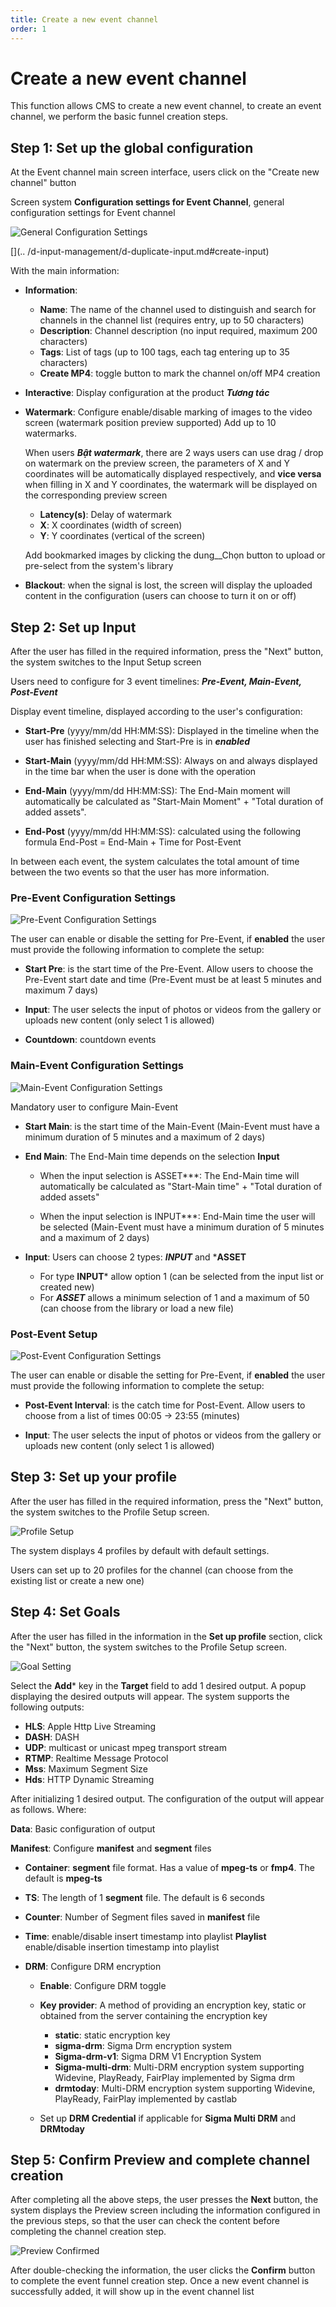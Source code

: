 ```yaml
---
title: Create a new event channel
order: 1
---
```


# Create a new event channel

This function allows CMS to create a new event channel, to create an event channel, we perform the basic funnel creation steps.

## Step 1: Set up the global configuration

At the Event channel main screen interface, users click on the "Create new channel" button

Screen system **Configuration settings for Event Channel**, general configuration settings for Event channel

![General Configuration Settings](/images/media-live/event-channel/create-event-channel-1.png)

[](.. /d-input-management/d-duplicate-input.md#create-input)

With the main information:

- **Information**:
  - **Name**: The name of the channel used to distinguish and search for channels in the channel list (requires entry, up to 50 characters)
  - **Description**: Channel description (no input required, maximum 200 characters)
  - **Tags**: List of tags (up to 100 tags, each tag entering up to 35 characters)
  - **Create MP4**: toggle button to mark the channel on/off MP4 creation

- **Interactive**: Display configuration at the product **_Tương tác_**

- **Watermark**: Configure enable/disable marking of images to the video screen (watermark position preview supported) Add up to 10 watermarks.

  When users **_Bật watermark_**, there are 2 ways users can use drag / drop on watermark on the preview screen, the parameters of X and Y coordinates will be automatically displayed respectively, and **vice versa** when filling in X and Y coordinates, the watermark will be displayed on the corresponding preview screen

  - **Latency(s)**: Delay of watermark
  - **X**: X coordinates (width of screen)
  - **Y**: Y coordinates (vertical of the screen)

  Add bookmarked images by clicking the dung__Chọn button to upload or pre-select from the system's library

- **Blackout**: when the signal is lost, the screen will display the uploaded content in the configuration (users can choose to turn it on or off)

## Step 2: Set up Input

After the user has filled in the required information, press the "Next" button, the system switches to the Input Setup screen

Users need to configure for 3 event timelines: _**Pre-Event, Main-Event, Post-Event**_

Display event timeline, displayed according to the user's configuration:

- **Start-Pre** (yyyy/mm/dd HH:MM:SS): Displayed in the timeline when the user has finished selecting and Start-Pre is in _**enabled**_

- **Start-Main** (yyyy/mm/dd HH:MM:SS): Always on and always displayed in the time bar when the user is done with the operation

- **End-Main** (yyyy/mm/dd HH:MM:SS): The End-Main moment will automatically be calculated as "Start-Main Moment" + "Total duration of added assets".

- **End-Post** (yyyy/mm/dd HH:MM:SS): calculated using the following formula End-Post = End-Main + Time for Post-Event

In between each event, the system calculates the total amount of time between the two events so that the user has more information.

### Pre-Event Configuration Settings

![Pre-Event Configuration Settings](/images/media-live/event-channel/create-event-channel-pre-event.png)

The user can enable or disable the setting for Pre-Event, if **enabled** the user must provide the following information to complete the setup:

- **Start Pre**: is the start time of the Pre-Event. Allow users to choose the Pre-Event start date and time (Pre-Event must be at least 5 minutes and maximum 7 days)

- **Input**: The user selects the input of photos or videos from the gallery or uploads new content (only select 1 is allowed)

- **Countdown**: countdown events

### Main-Event Configuration Settings

![Main-Event Configuration Settings](/images/media-live/event-channel/create-event-channel-main-event.png)

Mandatory user to configure Main-Event

- **Start Main**: is the start time of the Main-Event (Main-Event must have a minimum duration of 5 minutes and a maximum of 2 days)

- **End Main**: The End-Main time depends on the selection **Input**
  - When the input selection is ASSET\*\*\*: The End-Main time will automatically be calculated as "Start-Main time" + "Total duration of added assets"

  - When the input selection is INPUT\*\*\*: End-Main time the user will be selected (Main-Event must have a minimum duration of 5 minutes and a maximum of 2 days)

- **Input**: Users can choose 2 types: _**INPUT**_ and \***ASSET**
  - For type **INPUT**\* allow option 1 (can be selected from the input list or created new)
  - For _**ASSET**_ allows a minimum selection of 1 and a maximum of 50 (can choose from the library or load a new file)

### Post-Event Setup

![Post-Event Configuration Settings](/images/media-live/event-channel/create-event-channel-post-event.png)

The user can enable or disable the setting for Pre-Event, if **enabled** the user must provide the following information to complete the setup:

- **Post-Event Interval**: is the catch time for Post-Event. Allow users to choose from a list of times 00:05 -> 23:55 (minutes)

- **Input**: The user selects the input of photos or videos from the gallery or uploads new content (only select 1 is allowed)

## Step 3: Set up your profile

After the user has filled in the required information, press the "Next" button, the system switches to the Profile Setup screen.

![Profile Setup](/images/media-live/event-channel/create-event-channel-profile.png)

The system displays 4 profiles by default with default settings.

Users can set up to 20 profiles for the channel (can choose from the existing list or create a new one)

## Step 4: Set Goals

After the user has filled in the information in the **Set up profile** section, click the "Next" button, the system switches to the Profile Setup screen.

![Goal Setting](/images/media-live/event-channel/create-event-channel-target.png)

Select the **Add**\* key in the **Target** field to add 1 desired output. A popup displaying the desired outputs will appear. The system supports the following outputs:

- **HLS**: Apple Http Live Streaming
- **DASH**: DASH
- **UDP**: multicast or unicast mpeg transport stream
- **RTMP**: Realtime Message Protocol
- **Mss**: Maximum Segment Size
- **Hds**: HTTP Dynamic Streaming

After initializing 1 desired output. The configuration of the output will appear as follows. Where:

**Data**: Basic configuration of output

**Manifest**: Configure **manifest** and **segment** files

- **Container**: **segment** file format. Has a value of **mpeg-ts** or **fmp4**. The default is **mpeg-ts**

- **TS**: The length of 1 **segment** file. The default is 6 seconds

- **Counter**: Number of Segment files saved in **manifest** file

- **Time**: enable/disable insert timestamp into playlist
  **Playlist** enable/disable insertion timestamp into playlist

- **DRM**: Configure DRM encryption
  - **Enable**: Configure DRM toggle

  - **Key provider**: A method of providing an encryption key, static or obtained from the server containing the encryption key

    - **static**: static encryption key
    - **sigma-drm**: Sigma Drm encryption system
    - **Sigma-drm-v1**: Sigma DRM V1 Encryption System
    - **Sigma-multi-drm**: Multi-DRM encryption system supporting Widevine, PlayReady, FairPlay implemented by Sigma drm
    - **drmtoday**: Multi-DRM encryption system supporting Widevine, PlayReady, FairPlay implemented by castlab

  - Set up **DRM Credential** if applicable for **Sigma Multi DRM** and **DRMtoday**

## Step 5: Confirm Preview and complete channel creation

After completing all the above steps, the user presses the **Next** button, the system displays the Preview screen including the information configured in the previous steps, so that the user can check the content before completing the channel creation step.

![Preview Confirmed](/images/media-live/event-channel/create-event-channel-preview\.png)

After double-checking the information, the user clicks the **Confirm** button to complete the event funnel creation step. Once a new event channel is successfully added, it will show up in the event channel list
